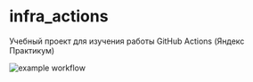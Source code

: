 # infra_actions
Учебный проект для изучения работы GitHub Actions (Яндекс Практикум)

![example workflow](https://github.com/ANKHURET/infra_actions/actions/workflows/main.yml/badgxe.svg)
